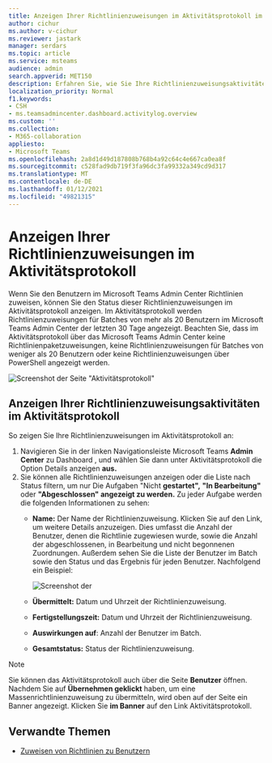 ```yaml
---
title: Anzeigen Ihrer Richtlinienzuweisungen im Aktivitätsprotokoll im Microsoft Teams Admin Center
author: cichur
ms.author: v-cichur
ms.reviewer: jastark
manager: serdars
ms.topic: article
ms.service: msteams
audience: admin
search.appverid: MET150
description: Erfahren Sie, wie Sie Ihre Richtlinienzuweisungsaktivitäten im Aktivitätsprotokoll im Microsoft Teams Admin Center anzeigen.
localization_priority: Normal
f1.keywords:
- CSH
- ms.teamsadmincenter.dashboard.activitylog.overview
ms.custom: ''
ms.collection:
- M365-collaboration
appliesto:
- Microsoft Teams
ms.openlocfilehash: 2a8d1d49d187808b768b4a92c64c4e667ca0ea8f
ms.sourcegitcommit: c528fad9db719f3fa96dc3fa99332a349cd9d317
ms.translationtype: MT
ms.contentlocale: de-DE
ms.lasthandoff: 01/12/2021
ms.locfileid: "49821315"
---
```

# <a name="view-your-policy-assignments-in-the-activity-log"></a>Anzeigen Ihrer Richtlinienzuweisungen im Aktivitätsprotokoll

Wenn Sie den Benutzern im Microsoft Teams Admin Center Richtlinien zuweisen, können Sie den Status dieser Richtlinienzuweisungen im Aktivitätsprotokoll anzeigen. Im Aktivitätsprotokoll werden Richtlinienzuweisungen für Batches von mehr als 20 Benutzern im Microsoft Teams Admin Center der letzten 30 Tage angezeigt. Beachten Sie, dass im Aktivitätsprotokoll über das Microsoft Teams Admin Center keine Richtlinienpaketzuweisungen, keine Richtlinienzuweisungen für Batches von weniger als 20 Benutzern oder keine Richtlinienzuweisungen über PowerShell angezeigt werden.

![Screenshot der Seite "Aktivitätsprotokoll"](media/activity-log.png)

## <a name="view-your-policy-assignment-activities-in-the-activity-log"></a>Anzeigen Ihrer Richtlinienzuweisungsaktivitäten im Aktivitätsprotokoll

So zeigen Sie Ihre Richtlinienzuweisungen im Aktivitätsprotokoll an:

1. Navigieren Sie in der linken Navigationsleiste Microsoft Teams **Admin Center** zu Dashboard , und wählen Sie dann unter Aktivitätsprotokoll die Option Details anzeigen **aus.** 
2. Sie können alle Richtlinienzuweisungen anzeigen oder die Liste nach Status filtern, um nur Die Aufgaben "Nicht **gestartet",** **"In Bearbeitung"** oder **"Abgeschlossen" angezeigt zu werden.** Zu jeder Aufgabe werden die folgenden Informationen zu sehen:
    - **Name:** Der Name der Richtlinienzuweisung. Klicken Sie auf den Link, um weitere Details anzuzeigen. Dies umfasst die Anzahl der Benutzer, denen die Richtlinie zugewiesen wurde, sowie die Anzahl der abgeschlossenen, in Bearbeitung und nicht begonnenen Zuordnungen. Außerdem sehen Sie die Liste der Benutzer im Batch sowie den Status und das Ergebnis für jeden Benutzer. Nachfolgend ein Beispiel:

        ![Screenshot der](media/activity-log-policy-assignment-detail.png)

    - **Übermittelt:** Datum und Uhrzeit der Richtlinienzuweisung.
    - **Fertigstellungszeit:** Datum und Uhrzeit der Richtlinienzuweisung.
    - **Auswirkungen auf**: Anzahl der Benutzer im Batch.
    - **Gesamtstatus:** Status der Richtlinienzuweisung.

> [!NOTE]
> Sie können das Aktivitätsprotokoll auch über die Seite **Benutzer** öffnen. Nachdem Sie auf **Übernehmen geklickt** haben, um eine Massenrichtlinienzuweisung zu übermitteln, wird oben auf der Seite ein Banner angezeigt. Klicken Sie **im Banner** auf den Link Aktivitätsprotokoll.

## <a name="related-topics"></a>Verwandte Themen

- [Zuweisen von Richtlinien zu Benutzern](assign-policies.md)
